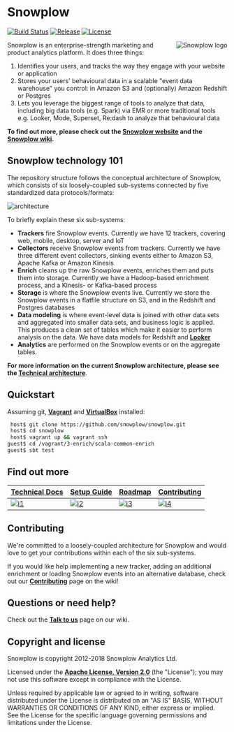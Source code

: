 # Snowplow

[![Build Status][travis-image]][travis]
[![Release][release-image]][releases]
[![License][license-image]][license]

<img src="https://d3i6fms1cm1j0i.cloudfront.net/github-wiki/images/snowplow-logo-large.png"
 alt="Snowplow logo" title="Snowplow" align="right" />

Snowplow is an enterprise-strength marketing and product analytics platform. It does three things:

1. Identifies your users, and tracks the way they engage with your website or application
2. Stores your users' behavioural data in a scalable "event data warehouse" you control: in Amazon S3 and (optionally) Amazon Redshift or Postgres
3. Lets you leverage the biggest range of tools to analyze that data, including big data tools (e.g. Spark) via EMR or more traditional tools e.g. Looker, Mode, Superset, Re:dash to analyze that behavioural data

**To find out more, please check out the [Snowplow website][website] and the [Snowplow wiki][wiki].**

## Snowplow technology 101

The repository structure follows the conceptual architecture of Snowplow, which consists of six loosely-coupled sub-systems connected by five standardized data protocols/formats:

![architecture][architecture-image]

To briefly explain these six sub-systems:

* **Trackers** fire Snowplow events. Currently we have 12 trackers, covering web, mobile, desktop, server and IoT
* **Collectors** receive Snowplow events from trackers. Currently we have three different event collectors, sinking events either to Amazon S3, Apache Kafka or Amazon Kinesis
* **Enrich** cleans up the raw Snowplow events, enriches them and puts them into storage. Currently we have a Hadoop-based enrichment process, and a Kinesis- or Kafka-based process
* **Storage** is where the Snowplow events live. Currently we store the Snowplow events in a flatfile structure on S3, and in the Redshift and Postgres databases
* **Data modeling** is where event-level data is joined with other data sets and aggregated into smaller data sets, and business logic is applied. This produces a clean set of tables which make it easier to perform analysis on the data. We have data models for Redshift and **[Looker][looker]**
* **Analytics** are performed on the Snowplow events or on the aggregate tables.

**For more information on the current Snowplow architecture, please see the [Technical architecture][architecture-doc]**.

## Quickstart

Assuming git, **[Vagrant][vagrant-install]** and **[VirtualBox][virtualbox-install]** installed:

```bash
 host$ git clone https://github.com/snowplow/snowplow.git
 host$ cd snowplow
 host$ vagrant up && vagrant ssh
guest$ cd /vagrant/3-enrich/scala-common-enrich
guest$ sbt test
```

## Find out more

| **[Technical Docs][techdocs]**     | **[Setup Guide][setup]**     | **[Roadmap][roadmap]**           | **[Contributing][contributing]**           |
|-------------------------------------|-------------------------------|-----------------------------------|---------------------------------------------|
| [![i1][techdocs-image]][techdocs] | [![i2][setup-image]][setup] | [![i3][roadmap-image]][roadmap] | [![i4][contributing-image]][contributing] |

## Contributing

We're committed to a loosely-coupled architecture for Snowplow and would love to get your contributions within each of the six sub-systems.

If you would like help implementing a new tracker, adding an additional enrichment or loading Snowplow events into an alternative database, check out our **[Contributing][contributing]** page on the wiki!

## Questions or need help?

Check out the **[Talk to us][talk-to-us]** page on our wiki.

## Copyright and license

Snowplow is copyright 2012-2018 Snowplow Analytics Ltd.

Licensed under the **[Apache License, Version 2.0][license]** (the "License");
you may not use this software except in compliance with the License.

Unless required by applicable law or agreed to in writing, software
distributed under the License is distributed on an "AS IS" BASIS,
WITHOUT WARRANTIES OR CONDITIONS OF ANY KIND, either express or implied.
See the License for the specific language governing permissions and
limitations under the License.

[travis-image]: https://travis-ci.org/snowplow/snowplow.png?branch=master
[travis]: http://travis-ci.org/snowplow/snowplow

[release-image]: https://img.shields.io/badge/release-102_Afontova_gora-orange.svg?style=flat
[releases]: https://github.com/snowplow/snowplow/releases

[license-image]: http://img.shields.io/badge/license-Apache--2-blue.svg?style=flat
[license]: http://www.apache.org/licenses/LICENSE-2.0

[website]: http://snowplowanalytics.com
[wiki]: https://github.com/snowplow/snowplow/wiki
[architecture-image]: https://d3i6fms1cm1j0i.cloudfront.net/github-wiki/images/snowplow-architecture.png
[architecture-doc]: https://github.com/snowplow/snowplow/wiki/Technical-architecture
[talk-to-us]: https://github.com/snowplow/snowplow/wiki/Talk-to-us
[contributing]: https://github.com/snowplow/snowplow/wiki/Contributing

[setup]: https://github.com/snowplow/snowplow/wiki/Setting-up-SnowPlow
[tech-docs]: https://github.com/snowplow/snowplow/wiki/SnowPlow%20technical%20documentation
[tracker-protocol]: https://github.com/snowplow/snowplow/wiki/snowplow-tracker-protocol
[collector-logs]: https://github.com/snowplow/snowplow/wiki/Collector-logging-formats
[data-structure]: https://github.com/snowplow/snowplow/wiki/canonical-event-model
[looker]: http://www.looker.com/

[vagrant-install]: http://docs.vagrantup.com/v2/installation/index.html
[virtualbox-install]: https://www.virtualbox.org/wiki/Downloads

[techdocs-image]: https://d3i6fms1cm1j0i.cloudfront.net/github/images/techdocs.png
[setup-image]: https://d3i6fms1cm1j0i.cloudfront.net/github/images/setup.png
[roadmap-image]: https://d3i6fms1cm1j0i.cloudfront.net/github/images/roadmap.png
[contributing-image]: https://d3i6fms1cm1j0i.cloudfront.net/github/images/contributing.png

[techdocs]: https://github.com/snowplow/snowplow/wiki/SnowPlow-technical-documentation
[setup]: https://github.com/snowplow/snowplow/wiki/Setting-up-SnowPlow
[roadmap]: https://github.com/snowplow/snowplow/wiki/Product-roadmap
[contributing]: https://github.com/snowplow/snowplow/wiki/Contributing
